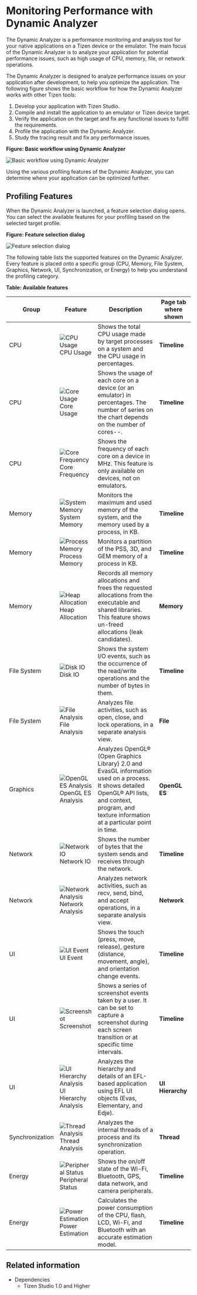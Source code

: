 # Monitoring Performance with Dynamic Analyzer

The Dynamic Analyzer is a performance monitoring and analysis tool for your native applications on a Tizen device or the emulator. The main focus of the Dynamic Analyzer is to analyze your application for potential performance issues, such as high usage of CPU, memory, file, or network operations.

The Dynamic Analyzer is designed to analyze performance issues on your application after development, to help you optimize the application. The following figure shows the basic workflow for how the Dynamic Analyzer works with other Tizen tools:

1. Develop your application with Tizen Studio.
2. Compile and install the application to an emulator or Tizen device target.
3. Verify the application on the target and fix any functional issues to fulfill the requirements.
4. Profile the application with the Dynamic Analyzer.
5. Study the tracing result and fix any performance issues.

**Figure: Basic workflow using Dynamic Analyzer**

![Basic workflow using Dynamic Analyzer](./media/dynamic_analyzer_basic_workflow.png)

Using the various profiling features of the Dynamic Analyzer, you can determine where your application can be optimized further.

## Profiling Features

When the Dynamic Analyzer is launched, a feature selection dialog opens. You can select the available features for your profiling based on the selected target profile.

**Figure: Feature selection dialog**

![Feature selection dialog](./media/dynamic_analyzer_feature_selection.png)

The following table lists the supported features on the Dynamic Analyzer. Every feature is placed onto a specific group (CPU, Memory, File System, Graphics, Network, UI, Synchronization, or Energy) to help you understand the profiling category.

**Table: Available features**

| Group           | Feature                                  | Description                              | Page tab where shown |
|-----------------|------------------------------------------|------------------------------------------|----------------------|
| CPU             | ![CPU Usage](./media/dynamic_analyzer_cpu_usage.png) <br>CPU Usage | Shows the total CPU usage made by target processes on a system and the CPU usage in percentages. | **Timeline** |
| CPU             | ![Core Usage](./media/dynamic_analyzer_core_usage.png) <br>Core Usage | Shows the usage of each core on a device (or an emulator) in percentages. The number of series on the chart depends on the number of cores--. | **Timeline** |
| CPU             | ![Core Frequency](./media/dynamic_analyzer_core_frequency.png) <br>Core Frequency | Shows the frequency of each core on a device in MHz. This feature is only available on devices, not on emulators. |                      |
| Memory          | ![System Memory](./media/dynamic_analyzer_system_memory.png) <br>System Memory | Monitors the maximum and used memory of the system, and the memory used by a process, in KB. | **Timeline** |
| Memory          | ![Process Memory](./media/dynamic_analyzer_process_memory.png) <br>Process Memory | Monitors a partition of the PSS, 3D, and GEM memory of a process in KB. | **Timeline** |
| Memory          | ![Heap Allocation](./media/dynamic_analyzer_heap_allocation.png) <br>Heap Allocation | Records all memory allocations and frees the requested allocations from the executable and shared libraries. This feature shows un-freed allocations (leak candidates). | **Memory** |
| File System     | ![Disk IO](./media/dynamic_analyzer_disk_io.png) <br>Disk IO | Shows the system I/O events, such as the occurrence of the read/write operations and the number of bytes in them. | **Timeline** |
| File System     | ![File Analysis](./media/dynamic_analyzer_file_analysis.png) <br>File Analysis | Analyzes file activities, such as open, close, and lock operations, in a separate analysis view. | **File** |
| Graphics        | ![OpenGL ES Analysis](./media/dynamic_analyzer_opengl.png) <br>OpenGL ES Analysis | Analyzes OpenGL&reg; (Open Graphics Library) 2.0 and EvasGL information used on a process. It shows detailed OpenGL&reg; API lists, and context, program, and texture information at a particular point in time. | **OpenGL ES** |
| Network         | ![Network IO](./media/dynamic_analyzer_network_io.png) <br>Network IO | Shows the number of bytes that the system sends and receives through the network. | **Timeline** |
| Network         | ![Network Analysis](./media/dynamic_analyzer_network_analysis.png) <br>Network Analysis | Analyzes network activities, such as recv, send, bind, and accept operations, in a separate analysis view. | **Network** |
| UI              | ![UI Event](./media/dynamic_analyzer_UI_event.png) <br>UI Event | Shows the touch (press, move, release), gesture (distance, movement, angle), and orientation change events. | **Timeline** |
| UI              | ![Screenshot](./media/dynamic_analyzer_screenshot.png) <br>Screenshot | Shows a series of screenshot events taken by a user. It can be set to capture a screenshot during each screen transition or at specific time intervals. | **Timeline** |
| UI                | ![UI Hierarchy Analysis](./media/dynamic_analyzer_UI_hierarchy.png) <br>UI Hierarchy Analysis | Analyzes the hierarchy and details of an EFL-based application using EFL UI objects (Evas, Elementary, and Edje). | **UI Hierarchy** |
| Synchronization | ![Thread Analysis](./media/dynamic_analyzer_thread_analysis.png) <br>Thread Analysis | Analyzes the internal threads of a process and its synchronization operation. | **Thread** |
| Energy          | ![Peripheral Status](./media/dynamic_analyzer_peripheral_status.png) <br>Peripheral Status | Shows the on/off state of the Wi-Fi, Bluetooth, GPS, data network, and camera peripherals. | **Timeline** |
| Energy          | ![Power Estimation](./media/dynamic_analyzer_power_estimation.png) <br>Power Estimation | Calculates the power consumption of the CPU, flash, LCD, Wi-Fi, and Bluetooth with an accurate estimation model. | **Timeline** |

## Related information
* Dependencies
  - Tizen Studio 1.0 and Higher
